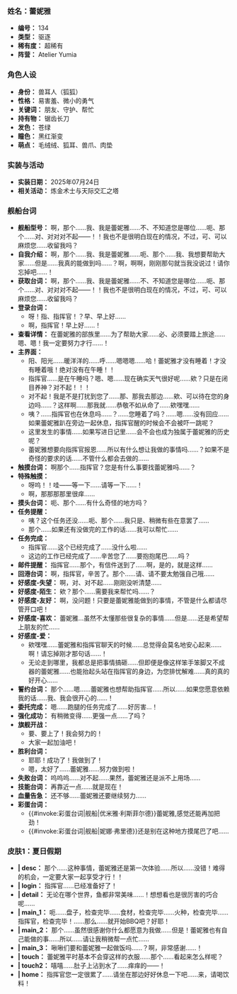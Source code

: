 ### 姓名：蕾妮雅
* **编号：** 134
* **类型：** 驱逐
* **稀有度：** 超稀有
* **阵营：** Atelier Yumia


### 角色人设
* **身份：** 兽耳人（狐狐）
* **性格：** 易害羞、微小的勇气
* **关键词：** 朋友、守护、帮忙
* **持有物：** 锯齿长刀
* **发色：** 苍绿
* **瞳色：** 黑红渐变
* **萌点：** 毛绒绒、狐耳、兽爪、肉垫


### 实装与活动
* **实装日期：** 2025年07月24日
* **相关活动：** 炼金术士与天际交汇之塔


### 舰船台词
* **舰船型号：** 啊，那个……我、我是蕾妮雅……不、不知道您是哪位……呃、那个……对、对对对不起——！！我也不是很明白现在的情况，不过，可、可以麻烦您……收留我吗？
* **自我介绍：** 啊，那个……我、我是蕾妮雅……呃、那个……我、我想要帮助大家……但是……我真的能做到吗……？啊，啊啊，刚刚那句就当我没说过！请你忘掉吧……！
* **获取台词：** 啊，那个……我、我是蕾妮雅……不、不知道您是哪位……呃、那个……对、对对对不起——！！我也不是很明白现在的情况，不过，可、可以麻烦您……收留我吗？
* **登录台词：**
  * 呀！指、指挥官！？早、早上好……
  * 啊，指挥官！早上好……！
* **查看详情：** 在蕾妮雅的部族里……为了帮助大家……必、必须要踏上旅途……嗯、嗯！我一定要努力才行……！
* **主界面：**
  * 阳、阳光……暖洋洋的……呼……嗯嗯嗯……哈！蕾妮雅才没有睡着！才没有睡着哦！绝对没有在午睡！！
  * 指挥官……是在午睡吗？嗯、嗯……现在确实天气很好呢……欸？只是在闭目养神？对不起！！！
  * 对不起！我是不是打扰到您了……那、那我去那边……欸、可以待在您的身边吗……？这样啊……那我就……恭敬不如从命了……欸嘿嘿……
  * 咦？……指挥官也在休息吗……？……您睡着了吗？……嗯……没有回应……如果蕾妮雅趴在旁边一起休息，指挥官醒的时候会不会被吓一跳呢？
  * 这里发生的事情……如果写进日记里……会不会也成为独属于蕾妮雅的历史呢？
  * 蕾妮雅想要向指挥官报恩……所以有什么想让我做的事情吗……？如果不是奇怪的要求的话……不管什么都会去做的……
* **触摸台词：** 啊那个……指挥官？您是有什么事要找蕾妮雅吗……？
* **特殊触摸：**
  * 呀呜！！哇——等一下……请等一下……！
  * 啊，那那那那里很痒……
* **摸头台词：** 呃、那个……有什么奇怪的地方吗？
* **任务提醒：**
  * 咦？这个任务还没……呃、那个……我只是、稍微有些在意罢了……
  * 那个……如果还有没做完的工作的话……我可以帮忙……
* **任务完成：**
  * 指挥官……这个已经完成了……没什么啦……
  * 这边的工作已经完成了……辛苦您了……要抱抱尾巴……吗？
* **邮件提醒：** 指挥官……那个，有信件送到了……啊，是的，就是这样……
* **回港台词：** 啊，指挥官，辛苦了。那个……请、请不要太勉强自己哦……
* **好感度-失望：** 啊，对、对不起……刚刚没听清楚……
* **好感度-陌生：** 欸？那个……需要我来帮忙吗……？
* **好感度-友好：** 啊，没问题！只要是蕾妮雅能做到的事情，不管是什么都请尽管开口吧！
* **好感度-喜欢：** 蕾妮雅…虽然不太懂那些很复杂的事情……但是……还是希望帮上朋友的忙……
* **好感度-爱：**
  * 欸嘿嘿……蕾妮雅和指挥官聊天的时候……总觉得会莫名地安心起来……啊！请忘掉刚才那句话……！
  * 无论走到哪里，我都总是把事情搞砸……但即便是像这样笨手笨脚又不成器的蕾妮雅……也能抬起头站在指挥官的身边，为您排忧解难……真的真的好开心……
* **誓约台词：** 那个……嗯……蕾妮雅也想帮助指挥官……所以……如果您愿意依赖我的话……我、我会很开心的……！
* **委托完成：** 嗯……跑腿的任务完成了……好厉害…！
* **强化成功：** 有稍微变得……更强一点……了吗？
* **旗舰开战：**
  * 要、要上了！我会努力的！
  * 大家一起加油吧！
* **胜利台词：**
  * 耶耶！成功了！我做到了！
  * 嗯，太好了……蕾妮雅……努力做到啦！
* **失败台词：** 呜呜呜……对不起……果然，蕾妮雅还是派不上用场……
* **技能台词：** 再靠近一点……就是现在！
* **血量告急：** 还不够……蕾妮雅还要继续努力……
* **彩蛋台词：**
  * {{#invoke:彩蛋台词|舰船|优米雅·利斯菲尔德}}蕾妮雅,感觉还能再加把劲！
  * {{#invoke:彩蛋台词|舰船|妮娜·弗里德}}还是别在这种地方摸尾巴了吧……


### 皮肤1：夏日假期
* **| desc：** 那个……这种事情，蕾妮雅还是第一次体验……所以……没错！难得的机会，一定要大家一起享受才行！！
* **| login：** 指挥官……已经准备好了！
* **| detail：** 无论在哪个世界，鱼都非常美味……！想想看也是很厉害的巧合呢……
* **| main_1：** 呃……盘子，检查完毕……食材，检查完毕……火种，检查完毕……指挥官，检查完毕！……那么……就开始BBQ吧？好耶！
* **| main_2：** 那个……虽然很感谢你什么都愿意为我做……但是！蕾妮雅也有自己能做的事……所以……请让我稍微帮一点忙……
* **| main_3：** 啾啾们要和蕾妮雅一起做饭吗……？啊，非常感谢……！
* **| touch：** 蕾妮雅平时基本不会穿这样的衣服……那个……看起来怎么样呢？
* **| touch2：** 嘻嘻……肚子上沾到水了……痒痒的——！
* **| home：** 指挥官您一定很累了……请坐在那边好好休息一下吧……来，请喝饮料！

